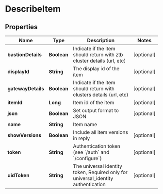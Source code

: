 

# DescribeItem

## Properties

Name | Type | Description | Notes
------------ | ------------- | ------------- | -------------
**bastionDetails** | **Boolean** | Indicate if the item should return with ztb cluster details (url, etc) |  [optional]
**displayId** | **String** | The display id of the item |  [optional]
**gatewayDetails** | **Boolean** | Indicate if the item should return with clusters details (url, etc) |  [optional]
**itemId** | **Long** | Item id of the item |  [optional]
**json** | **Boolean** | Set output format to JSON |  [optional]
**name** | **String** | Item name | 
**showVersions** | **Boolean** | Include all item versions in reply |  [optional]
**token** | **String** | Authentication token (see &#x60;/auth&#x60; and &#x60;/configure&#x60;) |  [optional]
**uidToken** | **String** | The universal identity token, Required only for universal_identity authentication |  [optional]



